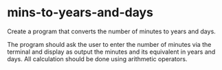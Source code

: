 # mins-to-years-and-days

Create a program that converts the number of minutes to years and days.

The program should ask the user to enter the number of minutes via the terminal and display as output the minutes and its equivalent in years and days. All calculation should be done using arithmetic operators.

